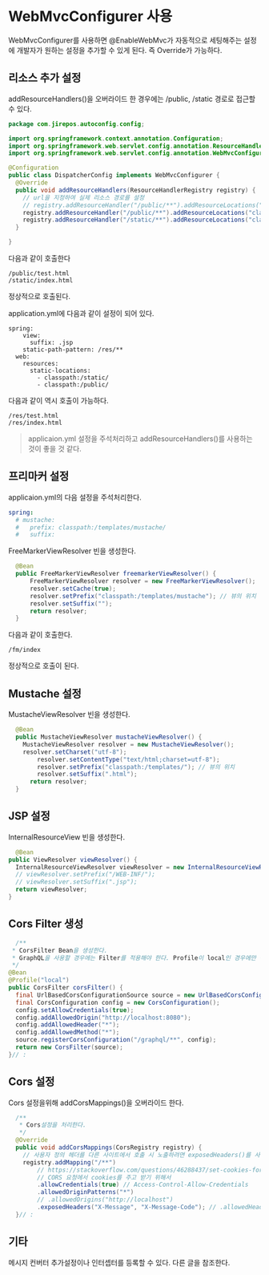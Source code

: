 # WebMvcConfigurer 사용 


 WebMvcConfigurer를 사용하면 @EnableWebMvc가 자동적으로 세팅해주는 설정에 개발자가 원하는 설정을 추가할 수 있게 된다. 즉 Override가 가능하다.



## 리소스 추가 설정 

addResourceHandlers()을 오버라이드 한 경우에는 /public, /static 경로로 접근할 수 있다. 

```java
package com.jirepos.autoconfig.config;

import org.springframework.context.annotation.Configuration;
import org.springframework.web.servlet.config.annotation.ResourceHandlerRegistry;
import org.springframework.web.servlet.config.annotation.WebMvcConfigurer;

@Configuration
public class DispatcherConfig implements WebMvcConfigurer {
  @Override
  public void addResourceHandlers(ResourceHandlerRegistry registry) {
    // url을 지정하여 실제 리소스 경로를 설정 
    // registry.addResourceHandler("/public/**").addResourceLocations("classpath:/public/", "classpath:/static/");// .setCachePeriod(0);
    registry.addResourceHandler("/public/**").addResourceLocations("classpath:/public/");// .setCachePeriod(0);
    registry.addResourceHandler("/static/**").addResourceLocations("classpath:/static/");// .setCachePeriod(0);
  }

}

```
다음과 같이 호출한다 
```
/public/test.html
/static/index.html
```
정상적으로 호출된다. 


application.yml에 다음과 같이 설정이 되어 있다.  
```
spring:
    view:
      suffix: .jsp
    static-path-pattern: /res/**   
  web:
    resources:
      static-locations: 
        - classpath:/static/ 
        - classpath:/public/ 
```

다음과 같이 역시 호출이 가능하다. 
```
/res/test.html
/res/index.html
```
>  applicaion.yml 설정을 주석처리하고 addResourceHandlers()를 사용하는 것이 좋을 것 같다. 



## 프리마커 설정
applicaion.yml의 다음 설정을 주석처리한다. 

```yaml
spring:
  # mustache:
  #   prefix: classpath:/templates/mustache/
  #   suffix: 
```  
FreeMarkerViewResolver 빈을 생성한다. 

```java
  @Bean 
  public FreeMarkerViewResolver freemarkerViewResolver() { 
      FreeMarkerViewResolver resolver = new FreeMarkerViewResolver(); 
      resolver.setCache(true); 
      resolver.setPrefix("classpath:/templates/mustache"); // 뷰의 위치
      resolver.setSuffix(""); 
      return resolver; 
  }
```
다음과 같이 호출한다. 
```
/fm/index
```
정상적으로 호출이 된다. 


## Mustache 설정

MustacheViewResolver 빈을 생성한다. 
```java
  @Bean 
  public MustacheViewResolver mustacheViewResolver() { 
    MustacheViewResolver resolver = new MustacheViewResolver();
    resolver.setCharset("utf-8");
		resolver.setContentType("text/html;charset=utf-8");
		resolver.setPrefix("classpath:/templates/"); // 뷰의 위치
		resolver.setSuffix(".html");
      return resolver; 
  }
  ```

  ## JSP 설정
  InternalResourceView 빈을 생성한다. 
  ```java
    @Bean
  public ViewResolver viewResolver() {
    InternalResourceViewResolver viewResolver = new InternalResourceViewResolver();
    // viewResolver.setPrefix("/WEB-INF/");
    // viewResolver.setSuffix(".jsp");
    return viewResolver;
  }
  ```


  ## Cors Filter 생성 
  ```java
    /**
   * CorsFilter Bean을 생성한다. 
   * GraphQL을 사용할 경우에는 Filter를 적용해야 한다. Profile이 local인 경우에만 적용한다.
   */
  @Bean
  @Profile("local")
  public CorsFilter corsFilter() {
    final UrlBasedCorsConfigurationSource source = new UrlBasedCorsConfigurationSource();
    final CorsConfiguration config = new CorsConfiguration();
    config.setAllowCredentials(true);
    config.addAllowedOrigin("http://localhost:8080");
    config.addAllowedHeader("*");
    config.addAllowedMethod("*");
    source.registerCorsConfiguration("/graphql/**", config);
    return new CorsFilter(source);
  }// :
```

## Cors 설정
Cors 설정을위해 addCorsMappings()을 오버라이드 한다. 
```java
  /**
   * Cors설정을 처리한다. 
   */
  @Override
  public void addCorsMappings(CorsRegistry registry) {
    // 사용자 정의 헤더를 다른 사이트에서 호출 시 노출하려면 exposedHeaders()를 사용해야 함
    registry.addMapping("/**")
        // https://stackoverflow.com/questions/46288437/set-cookies-for-cross-origin-requests
        // CORS 요청에서 cookies를 주고 받기 위해서
        .allowCredentials(true) // Access-Control-Allow-Credentials
        .allowedOriginPatterns("*")
        // .allowedOrigins("http://localhost")
        .exposedHeaders("X-Message", "X-Message-Code"); // .allowedHeaders("X-Message"); 이거 설정하면 헤더값 제어됨
  }// :
  ```

  ## 기타 
  메시지 컨버터 추가설정이나 인터셉터를 등록할 수 있다. 다른 글을 참조한다. 

  